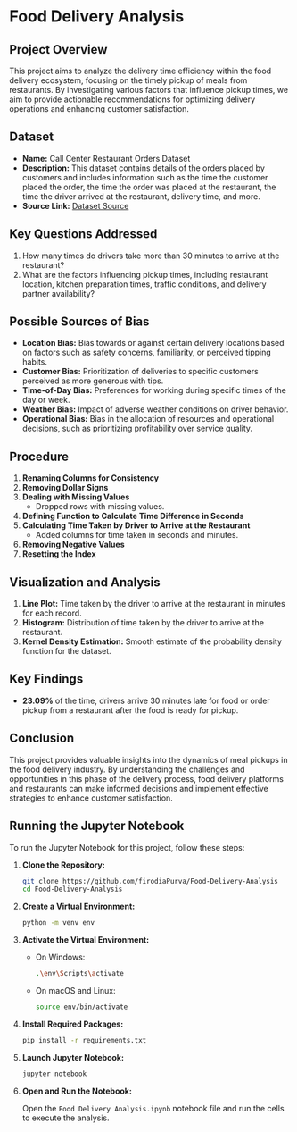 # Food Delivery Analysis

## Project Overview

This project aims to analyze the delivery time efficiency within the food delivery ecosystem, focusing on the timely pickup of meals from restaurants. By investigating various factors that influence pickup times, we aim to provide actionable recommendations for optimizing delivery operations and enhancing customer satisfaction.

## Dataset

- **Name:** Call Center Restaurant Orders Dataset
- **Description:** This dataset contains details of the orders placed by customers and includes information such as the time the customer placed the order, the time the order was placed at the restaurant, the time the driver arrived at the restaurant, delivery time, and more.
- **Source Link:** [Dataset Source](https://github.com/firodiaPurva/Food-Delivery-Analysis/blob/main/call-center_restaurant-dataset.xlsx)

## Key Questions Addressed

1. How many times do drivers take more than 30 minutes to arrive at the restaurant?
2. What are the factors influencing pickup times, including restaurant location, kitchen preparation times, traffic conditions, and delivery partner availability?

## Possible Sources of Bias

- **Location Bias:** Bias towards or against certain delivery locations based on factors such as safety concerns, familiarity, or perceived tipping habits.
- **Customer Bias:** Prioritization of deliveries to specific customers perceived as more generous with tips.
- **Time-of-Day Bias:** Preferences for working during specific times of the day or week.
- **Weather Bias:** Impact of adverse weather conditions on driver behavior.
- **Operational Bias:** Bias in the allocation of resources and operational decisions, such as prioritizing profitability over service quality.

## Procedure

1. **Renaming Columns for Consistency**
2. **Removing Dollar Signs**
3. **Dealing with Missing Values**
   - Dropped rows with missing values.
4. **Defining Function to Calculate Time Difference in Seconds**
5. **Calculating Time Taken by Driver to Arrive at the Restaurant**
   - Added columns for time taken in seconds and minutes.
6. **Removing Negative Values**
7. **Resetting the Index**

## Visualization and Analysis

1. **Line Plot:** Time taken by the driver to arrive at the restaurant in minutes for each record.
2. **Histogram:** Distribution of time taken by the driver to arrive at the restaurant.
3. **Kernel Density Estimation:** Smooth estimate of the probability density function for the dataset.

## Key Findings

- **23.09%** of the time, drivers arrive 30 minutes late for food or order pickup from a restaurant after the food is ready for pickup.

## Conclusion

This project provides valuable insights into the dynamics of meal pickups in the food delivery industry. By understanding the challenges and opportunities in this phase of the delivery process, food delivery platforms and restaurants can make informed decisions and implement effective strategies to enhance customer satisfaction.

## Running the Jupyter Notebook

To run the Jupyter Notebook for this project, follow these steps:

1. **Clone the Repository:**

   ```bash
   git clone https://github.com/firodiaPurva/Food-Delivery-Analysis
   cd Food-Delivery-Analysis
   ```

2. **Create a Virtual Environment:**

   ```bash
   python -m venv env
   ```

3. **Activate the Virtual Environment:**

   - On Windows:

     ```bash
     .\env\Scripts\activate
     ```

   - On macOS and Linux:

     ```bash
     source env/bin/activate
     ```

4. **Install Required Packages:**

   ```bash
   pip install -r requirements.txt
   ```

5. **Launch Jupyter Notebook:**

   ```bash
   jupyter notebook
   ```

6. **Open and Run the Notebook:**

   Open the `Food Delivery Analysis.ipynb` notebook file and run the cells to execute the analysis.

